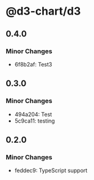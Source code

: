 # @d3-chart/d3

## 0.4.0

### Minor Changes

- 6f8b2af: Test3

## 0.3.0

### Minor Changes

- 494a204: Test
- 5c9ca11: testing

## 0.2.0

### Minor Changes

- feddec9: TypeScript support
